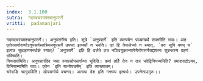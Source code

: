 ```yaml
---
index:  3.1.100
sutra:  गदमदचरयमश्चानुपसर्गे
vritti:  padamanjari
---
```


	गदमदचरयमश्चानुपसर्गे।। अनुपसर्गेम्य इति। सूत्रे `अनुपसर्गे` इति व्यत्ययेन पञ्चम्यर्थे सप्तमीति भावः। अत एवोपसर्गादन्योऽनुपसर्गस्तस्मिन्ननुपसर्गे उपपद इत्यर्थो न भवति। एवं हि केवलेभ्यो न स्यात्, `वदः सुपि क्यप् च` इत्यत्र सुब्ग्रहणमनर्थकं स्यात्? `अनुपसर्गे` इति हि वर्त्तते तत्र नञिवयुक्तन्यायेयेनोपसर्गसद्दशस्य सुबन्तस्य ग्रहणं भविष्यति।
	नियमार्थमिति। अनुपसर्गादेव यथा स्यात्सोपसर्गान्मा भूदिति। कथं तर्हि तेन न तत्र भवेद्विनियम्यमिति? प्रमादपाठोऽयम्, विनियाम्यमिति पाठः। एतेन `इति यत्नोपचर्यम्` इति व्याख्यातम्।
	चरेराङि चागुराविति। सोपसर्गार्थ वचनम्। आचया देश इति गन्तव्य इत्यर्थः। उपनेताउगुरुः।।
